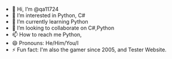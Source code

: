 - 👋 Hi, I’m @qa11724
- 👀 I’m interested in Python, C#
- 🌱 I’m currently learning Python
- 💞️ I’m looking to collaborate on C#,Python
- 📫 How to reach me Python, 
- 😄 Pronouns: He/Him/You/I
- ⚡ Fun fact: I'm also the gamer since 2005, and Tester Website.

<!---
qa11724/qa11724 is a ✨ special ✨ repository because its `README.md` (this file) appears on your GitHub profile.
You can click the Preview link to take a look at your changes.
--->
